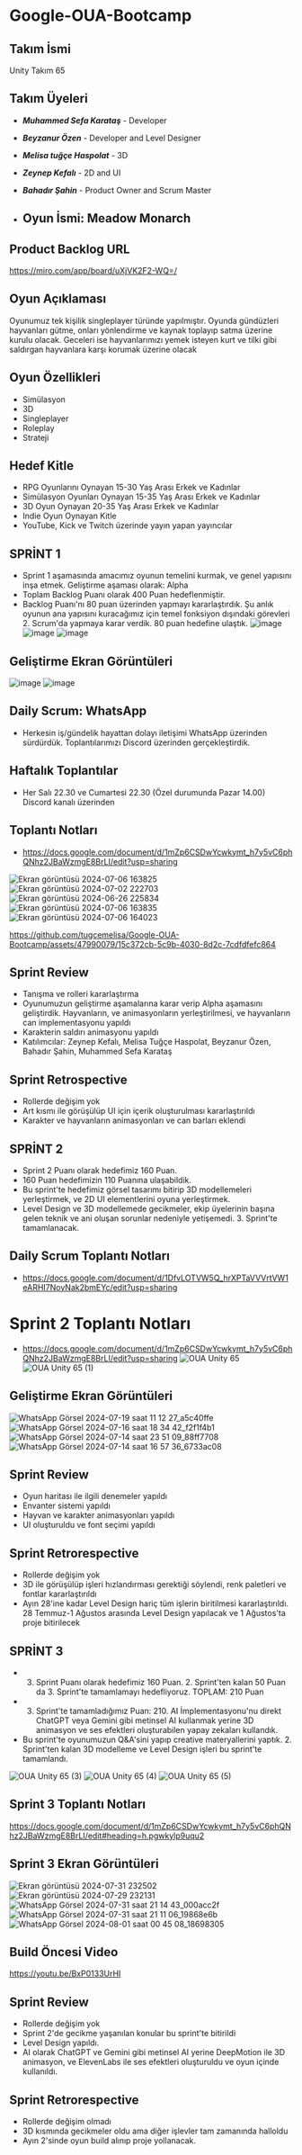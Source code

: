 # Google-OUA-Bootcamp
## Takım İsmi
Unity Takım 65

## Takım Üyeleri
- ***Muhammed Sefa Karataş*** - Developer
- ***Beyzanur Özen*** - Developer and Level Designer
- ***Melisa tuğçe Haspolat*** - 3D
- ***Zeynep Kefalı*** - 2D and UI
- ***Bahadır Şahin*** - Product Owner and Scrum Master

- ## Oyun İsmi: Meadow Monarch

## Product Backlog URL
https://miro.com/app/board/uXjVK2F2-WQ=/

## Oyun Açıklaması
Oyunumuz tek kişilik singleplayer türünde yapılmıştır. Oyunda gündüzleri hayvanları gütme, onları yönlendirme ve kaynak toplayıp satma üzerine kurulu olacak. Geceleri ise hayvanlarımızı yemek isteyen kurt ve tilki gibi saldırgan hayvanlara karşı korumak üzerine olacak

## Oyun Özellikleri
- Simülasyon
- 3D
- Singleplayer
- Roleplay
- Strateji


## Hedef Kitle
- RPG Oyunlarını Oynayan 15-30 Yaş Arası Erkek ve Kadınlar
- Simülasyon Oyunları Oynayan 15-35 Yaş Arası Erkek ve Kadınlar
- 3D Oyun Oynayan 20-35 Yaş Arası Erkek ve Kadınlar
- Indie Oyun Oynayan Kitle
- YouTube, Kick ve Twitch üzerinde yayın yapan yayıncılar

## SPRİNT 1
- Sprint 1 aşamasında amacımız oyunun temelini kurmak, ve genel yapısını inşa etmek. Geliştirme aşaması olarak: Alpha
- Toplam Backlog Puanı olarak 400 Puan hedeflenmiştir.
- Backlog Puanı'nı 80 puan üzerinden yapmayı kararlaştırdık. Şu anlık oyunun ana yapısını kuracağımız için temel fonksiyon dışındaki görevleri 2. Scrum'da yapmaya karar verdik. 80 puan hedefine ulaştık.
![image](https://github.com/tugcemelisa/Google-OUA-Bootcamp/assets/47990079/0f3b45ff-8d5d-47c6-bf22-d6c3550797a7)
![image](https://github.com/tugcemelisa/Google-OUA-Bootcamp/assets/47990079/72327b96-acd6-46d9-8dbe-67c905b51590)
![image](https://github.com/tugcemelisa/Google-OUA-Bootcamp/assets/47990079/4d38de5f-1ee7-4d8f-a4dc-e3137c0926c5)

## Geliştirme Ekran Görüntüleri
![image](https://github.com/tugcemelisa/Google-OUA-Bootcamp/assets/47990079/dc5d0fba-9648-4175-8bd1-38e0f392dc43)
![image](https://github.com/tugcemelisa/Google-OUA-Bootcamp/assets/47990079/7f631f19-d00f-43e7-98c7-08f13fb51228)




## Daily Scrum: WhatsApp
- Herkesin iş/gündelik hayattan dolayı iletişimi WhatsApp üzerinden sürdürdük. Toplantılarımızı Discord üzerinden gerçekleştirdik.
## Haftalık Toplantılar
- Her Salı 22.30 ve Cumartesi 22.30 (Özel durumunda Pazar 14.00) Discord kanalı üzerinden
## Toplantı Notları
- https://docs.google.com/document/d/1mZp6CSDwYcwkymt_h7y5vC6phQNhz2JBaWzmgE8BrLI/edit?usp=sharing

![Ekran görüntüsü 2024-07-06 163825](https://github.com/tugcemelisa/Google-OUA-Bootcamp/assets/47990079/411940e4-36d8-410d-99c9-bfee7e580683)
![Ekran görüntüsü 2024-07-02 222703](https://github.com/tugcemelisa/Google-OUA-Bootcamp/assets/47990079/1c1dcac6-9665-48bf-bde4-522b3aef7b8b)
![Ekran görüntüsü 2024-06-26 225834](https://github.com/tugcemelisa/Google-OUA-Bootcamp/assets/47990079/f4701e95-9eef-4d54-a7e5-ece5a25ba303)
![Ekran görüntüsü 2024-07-06 163835](https://github.com/tugcemelisa/Google-OUA-Bootcamp/assets/47990079/888c1f1d-b04c-4870-bbc6-67ccc0261dbf)
![Ekran görüntüsü 2024-07-06 164023](https://github.com/tugcemelisa/Google-OUA-Bootcamp/assets/47990079/129b0993-a5c9-46de-af5a-613a6230dac2)

https://github.com/tugcemelisa/Google-OUA-Bootcamp/assets/47990079/15c372cb-5c9b-4030-8d2c-7cdfdfefc864



## Sprint Review
- Tanışma ve rolleri kararlaştırma
- Oyunumuzun geliştirme aşamalarına karar verip Alpha aşamasını geliştirdik. Hayvanların, ve animasyonların yerleştirilmesi, ve hayvanların can implementasyonu yapıldı
- Karakterin saldırı animasyonu yapıldı
- Katılımcılar: Zeynep Kefalı, Melisa Tuğçe Haspolat, Beyzanur Özen, Bahadır Şahin, Muhammed Sefa Karataş

## Sprint Retrospective
- Rollerde değişim yok
- Art kısmı ile görüşülüp UI için içerik oluşturulması kararlaştırıldı
- Karakter ve hayvanların animasyonları ve can barları eklendi

## SPRİNT 2
- Sprint 2 Puanı olarak hedefimiz 160 Puan.
- 160 Puan hedefimizin 110 Puanına ulaşabildik.
- Bu sprint'te hedefimiz görsel tasarımı bitirip 3D modellemeleri yerleştirmek, ve 2D UI elementlerini oyuna yerleştirmek.
- Level Design ve 3D modellemede gecikmeler, ekip üyelerinin başına gelen teknik ve ani oluşan sorunlar nedeniyle yetişemedi. 3. Sprint'te tamamlanacak.

## Daily Scrum Toplantı Notları
- https://docs.google.com/document/d/1DfvLOTVW5Q_hrXPTaVVVrtVW1eARHI7NoyNak2bmEYc/edit?usp=sharing

# Sprint 2 Toplantı Notları
- https://docs.google.com/document/d/1mZp6CSDwYcwkymt_h7y5vC6phQNhz2JBaWzmgE8BrLI/edit?usp=sharing
![OUA Unity 65](https://github.com/user-attachments/assets/61c92a1d-f6e0-40bd-b02c-07212d352c61)
![OUA Unity 65 (1)](https://github.com/user-attachments/assets/cfcf73d9-cd21-4367-acea-b5003279bb3c)

## Geliştirme Ekran Görüntüleri
![WhatsApp Görsel 2024-07-19 saat 11 12 27_a5c40ffe](https://github.com/user-attachments/assets/6e3f4cdb-6a08-4d46-b5c2-7f6271967e7c)
![WhatsApp Görsel 2024-07-16 saat 18 34 42_f2f1f4b1](https://github.com/user-attachments/assets/8af25adf-8e46-4443-9e73-1c762eebfab3)
![WhatsApp Görsel 2024-07-14 saat 23 51 09_88ff7708](https://github.com/user-attachments/assets/cda80efe-1acd-4793-8ced-a34364173e53)
![WhatsApp Görsel 2024-07-14 saat 16 57 36_6733ac08](https://github.com/user-attachments/assets/5a5679f2-4ee2-4717-8b39-71f2984fbe7e)


## Sprint Review
- Oyun haritası ile ilgili denemeler yapıldı
- Envanter sistemi yapıldı
- Hayvan ve karakter animasyonları yapıldı
- UI oluşturuldu ve font seçimi yapıldı

## Sprint Retrorespective
- Rollerde değişim yok
- 3D ile görüşülüp işleri hızlandırması gerektiği söylendi, renk paletleri ve fontlar kararlaştırıldı
- Ayın 28'ine kadar Level Design hariç tüm işlerin biritilmesi kararlaştırıldı. 28 Temmuz-1 Ağustos arasında Level Design yapılacak ve 1 Ağustos'ta proje bitirilecek

## SPRİNT 3


- 3. Sprint Puanı olarak hedefimiz 160 Puan. 2. Sprint'ten kalan 50 Puan da 3. Sprint'te tamamlamayı hedefliyoruz. TOPLAM: 210 Puan
- 3. Sprint'te tamamladığımız Puan: 210. AI İmplementasyonu'nu direkt ChatGPT veya Gemini gibi metinsel AI kullanmak yerine 3D animasyon ve ses efektleri oluşturabilen yapay zekaları kullandık.
- Bu sprint'te oyunumuzun Q&A'sini yapıp creative materyallerini yaptık. 2. Sprint'ten kalan 3D modelleme ve Level Design işleri bu sprint'te tamamlandı.

![OUA Unity 65 (3)](https://github.com/user-attachments/assets/15a59616-c63e-4e4d-892f-cbcc31dd6848)
![OUA Unity 65 (4)](https://github.com/user-attachments/assets/3dd88844-b1fc-486b-878d-fa4017d7df76)
![OUA Unity 65 (5)](https://github.com/user-attachments/assets/2dd5f8f3-f769-4c50-b722-935593f08379)

## Sprint 3 Toplantı Notları
https://docs.google.com/document/d/1mZp6CSDwYcwkymt_h7y5vC6phQNhz2JBaWzmgE8BrLI/edit#heading=h.pgwkylp9uqu2

## Sprint 3 Ekran Görüntüleri
![Ekran görüntüsü 2024-07-31 232502](https://github.com/user-attachments/assets/31b8901e-e09e-42c4-9108-c8c34cae6443)
![Ekran görüntüsü 2024-07-29 232131](https://github.com/user-attachments/assets/818ff0e2-25ff-4b11-b7ff-c433c71dc43d)
![WhatsApp Görsel 2024-07-31 saat 21 14 43_000acc2f](https://github.com/user-attachments/assets/d333e4ab-8d5f-4b4e-878c-b423f4b0c5a3)
![WhatsApp Görsel 2024-07-31 saat 21 11 06_19868e6b](https://github.com/user-attachments/assets/1687a2eb-109e-414f-ad98-6040974b958a)
![WhatsApp Görsel 2024-08-01 saat 00 45 08_18698305](https://github.com/user-attachments/assets/f6c15cf2-f594-4cea-8ec3-6d2c561f3aa5)

## Build Öncesi Video
https://youtu.be/BxP0133UrHI


## Sprint Review
- Rollerde değişim yok
- Sprint 2'de gecikme yaşanılan konular bu sprint'te bitirildi
- Level Design yapıldı.
- AI olarak ChatGPT ve Gemini gibi metinsel AI yerine DeepMotion ile 3D animasyon, ve ElevenLabs ile ses efektleri oluşturuldu ve oyun içinde kullanıldı.

## Sprint Retrorespective
- Rollerde değişim olmadı
- 3D kısmında gecikmeler oldu ama diğer işlevler tam zamanında halloldu
- Ayın 2'sinde oyun build alınıp proje yollanacak.

